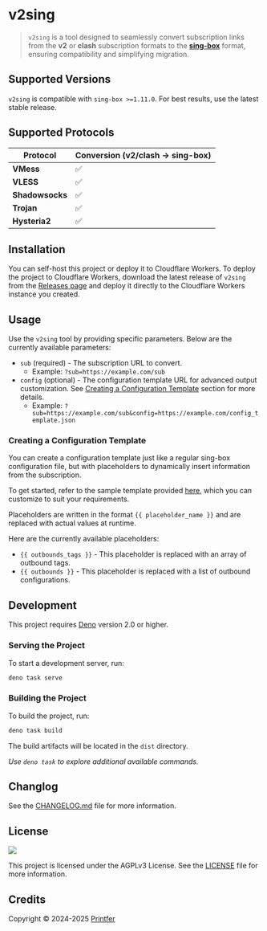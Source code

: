 # v2sing

> `v2sing` is a tool designed to seamlessly convert subscription links from the **v2** or **clash** subscription formats to the [**sing-box**](https://sing-box.sagernet.org/) format, ensuring compatibility and simplifying migration.

## Supported Versions

`v2sing` is compatible with `sing-box >=1.11.0`. For best results, use the latest stable release.

## Supported Protocols

| Protocol        | Conversion (v2/clash → sing-box) |
|-----------------|----------------------------------|
| **VMess**       | ✅                               |
| **VLESS**       | ✅                               |
| **Shadowsocks** | ✅                               |
| **Trojan**      | ✅                               |
| **Hysteria2**   | ✅                               |

## Installation

You can self-host this project or deploy it to Cloudflare Workers. To deploy the project to Cloudflare Workers, download the latest release of `v2sing` from the [Releases page](https://github.com/printfer/v2sing/releases) and deploy it directly to the Cloudflare Workers instance you created.

## Usage

Use the `v2sing` tool by providing specific parameters. Below are the currently available parameters:

- `sub` (required) - The subscription URL to convert.
  - Example: `?sub=https://example.com/sub`
- `config` (optional) - The configuration template URL for advanced output customization. See [Creating a Configuration Template](#creating-a-configuration-template) section for more details.
  - Example: `?sub=https://example.com/sub&config=https://example.com/config_template.json`

### Creating a Configuration Template

You can create a configuration template just like a regular sing-box configuration file, but with placeholders to dynamically insert information from the subscription.

To get started, refer to the sample template provided [here](./src/config/template.json), which you can customize to suit your requirements.

Placeholders are written in the format `{{ placeholder_name }}` and are replaced with actual values at runtime.

Here are the currently available placeholders:

- `{{ outbounds_tags }}` - This placeholder is replaced with an array of outbound tags.
- `{{ outbounds }}` - This placeholder is replaced with a list of outbound configurations.

## Development

This project requires [Deno](https://deno.com/) version 2.0 or higher.

### Serving the Project

To start a development server, run:

```bash
deno task serve
```

### Building the Project

To build the project, run:

```bash
deno task build
```

The build artifacts will be located in the `dist` directory.

*Use `deno task` to explore additional available commands.*

## Changlog

See the [CHANGELOG.md](CHANGELOG.md) file for more information.

## License

[![](https://www.gnu.org/graphics/agplv3-with-text-162x68.png)](https://www.gnu.org/licenses/agpl-3.0.html)

This project is licensed under the AGPLv3 License. See the [LICENSE](LICENSE) file for more information.

## Credits

Copyright © 2024-2025 [Printfer](https://github.com/printfer)
